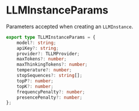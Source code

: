# LLMInstanceParams

Parameters accepted when creating an `LLMInstance`.

```ts
export type TLLMInstanceParams = {
    model?: string;
    apiKey?: string;
    provider?: TLLMProvider;
    maxTokens?: number;
    maxThinkingTokens?: number;
    temperature?: number;
    stopSequences?: string[];
    topP?: number;
    topK?: number;
    frequencyPenalty?: number;
    presencePenalty?: number;
};
```
